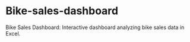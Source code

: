 # Bike-sales-dashboard
Bike Sales Dashboard: Interactive dashboard analyzing bike sales data in Excel.
